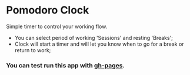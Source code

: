 # Pomodoro Clock

Simple timer to control your working flow.

- You can select period of working 'Sessions' and resting 'Breaks';
- Clock will start a timer and will let you know when to go for a break or return to work;

### You can test run this app with [gh-pages](http://lempiy.github.io/pomodoro-clock).
